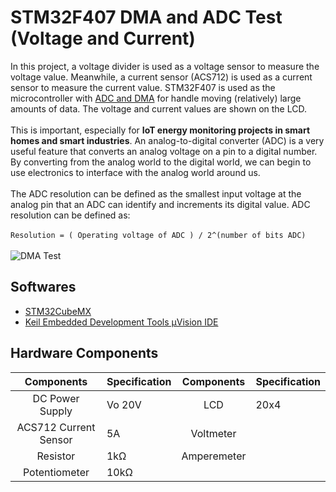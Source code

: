 # STM32F407 DMA and ADC Test (Voltage and Current)
In this project, a voltage divider is used as a voltage sensor to measure the voltage value. Meanwhile, a current sensor (ACS712) is used as a current sensor to measure the current value. STM32F407 is used as the microcontroller with [ADC and DMA](https://www.digikey.com/en/maker/projects/getting-started-with-stm32-working-with-adc-and-dma/f5009db3a3ed4370acaf545a3370c30c) for handle moving (relatively) large amounts of data. The voltage and current values are shown on the LCD.
<br><br>
This is important, especially for **IoT energy monitoring projects in smart homes and smart industries**. An analog-to-digital converter (ADC) is a very useful feature that converts an analog voltage on a pin to a digital number. By converting from the analog world to the digital world, we can begin to use electronics to interface with the analog world around us. 
<br><br>
The ADC resolution can be defined as the smallest input voltage at the analog pin that an ADC can identify and increments its digital value. ADC resolution can be defined as:<br><br>
`Resolution = ( Operating voltage of ADC ) / 2^(number of bits ADC)`
<br><br>
![DMA Test](https://hackster.imgix.net/uploads/attachments/1416934/whatsapp_image_2021-12-23_at_22_29_14_%281%29_5nNgcbN01p.jpeg?auto=compress,format&w=740&h=555&fit=max)

## Softwares

 - [STM32CubeMX](https://www.st.com/en/development-tools/stm32cubemx.html)
 - [Keil Embedded Development Tools µVision IDE](https://www.keil.com/download/)

## Hardware Components
|Components|Specification|Components|Specification|
|:--:|--|:--:|--|
|DC Power Supply|Vo 20V|LCD|20x4|
|ACS712 Current Sensor|5A|Voltmeter||
|Resistor|1kΩ|Amperemeter||
|Potentiometer|10kΩ|
